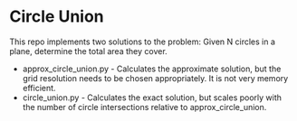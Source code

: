 # Circle Union

This repo implements two solutions to the problem:
Given N circles in a plane, determine the total area they cover.

- approx_circle_union.py - Calculates the approximate solution, but the grid resolution needs to be chosen appropriately. It is not very memory efficient.
- circle_union.py - Calculates the exact solution, but scales poorly with the number of circle intersections relative to approx_circle_union.
